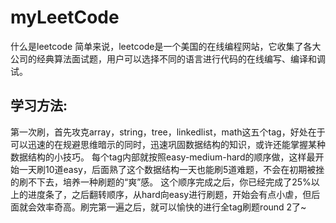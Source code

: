 # myLeetCode

什么是leetcode
简单来说，leetcode是一个美国的在线编程网站，它收集了各大公司的经典算法面试题，用户可以选择不同的语言进行代码的在线编写、编译和调试。

学习方法:
------------
   第一次刷，首先攻克array，string，tree，linkedlist，math这五个tag，好处在于可以迅速的在规避思维暗示的同时，迅速巩固数据结构的知识，或许还能掌握某种数据结构的小技巧。
  每个tag内部就按照easy-medium-hard的顺序做，这样最开始一天刷10道easy，后面熟了这个数据结构一天也能刷5道难题，不会在初期被挫的刷不下去，培养一种刷题的“爽”感。
  这个顺序完成之后，你已经完成了25%以上的进度条了，之后翻转顺序，从hard向easy进行刷题，开始会有点小虐，但后面就会效率奇高。刷完第一遍之后，就可以愉快的进行全tag刷题round 2了~

